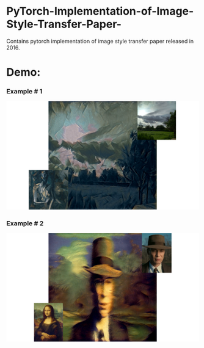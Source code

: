 # PyTorch-Implementation-of-Image-Style-Transfer-Paper-
Contains pytorch implementation of image style transfer paper released in 2016.

# Demo:

### Example # 1
![Example # 1](https://github.com/MuhammadBilal848/Pytorch-Implementation-of-Image-Style-Transfer-Paper-/blob/main/results/ubit%20x%20femme%20nue%20assise%201.png)

### Example # 2
![Example # 2](https://github.com/MuhammadBilal848/Pytorch-Implementation-of-Image-Style-Transfer-Paper-/blob/main/results/oppie%20x%20mona%20lisa%201.png)
